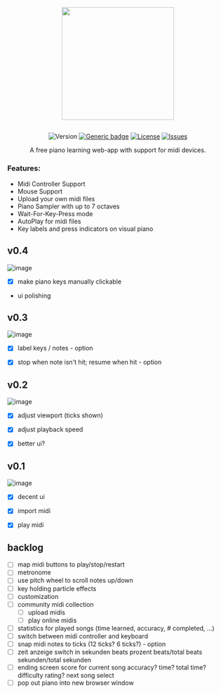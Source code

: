 <div align="center">

<img src="https://mfp-piano.com/icon.png" width="256">

##

![Version](https://img.shields.io/github/v/tag/Jaybee18/mfp)
[![Generic badge](https://img.shields.io/badge/Framework-SvelteKit-red.svg)](https://shields.io/)
[![License](https://img.shields.io/github/license/Jaybee18/mfp)](https://shields.io/)
[![Issues](https://img.shields.io/github/issues/Jaybee18/mfp)](https://shields.io/)

A free piano learning web-app with support for midi devices.
</div>

### Features:
- Midi Controller Support
- Mouse Support
- Upload your own midi files
- Piano Sampler with up to 7 octaves
- Wait-For-Key-Press mode
- AutoPlay for midi files
- Key labels and press indicators on visual piano

## v0.4
![image](https://github.com/Jaybee18/mfp/assets/64578396/25f0a1af-8492-4988-b4cd-4645e0a89123)
- [x] make piano keys manually clickable
- ui polishing


## v0.3
![image](https://github.com/Jaybee18/mfp/assets/64578396/7f31d611-bc5a-45cf-9910-18733204b847)
- [x] label keys / notes - option
- [x] stop when note isn't hit; resume when hit - option


## v0.2
![image](https://github.com/Jaybee18/mfp/assets/64578396/67f58caa-867c-40cf-ae66-6ac784908bf0)
- [x] adjust viewport (ticks shown)
- [x] adjust playback speed
- [x] better ui?


## v0.1
![image](https://github.com/Jaybee18/mfp/assets/64578396/d6318904-687e-4b9e-a15b-cdb5259f7f98)
- [x] decent ui
- [x] import midi
- [x] play midi


## backlog
- [ ] map midi buttons to play/stop/restart
- [ ] metronome
- [ ] use pitch wheel to scroll notes up/down
- [ ] key holding particle effects
- [ ] customization
- [ ] community midi collection
    - [ ] upload midis
    - [ ] play online midis
- [ ] statistics for played songs (time learned, accuracy, # completed, ...)
- [ ] switch between midi controller and keyboard
- [ ] snap midi notes to ticks (12 ticks? 6 ticks?) - option
- [ ] zeit anzeige switch in
    sekunden
    beats
    prozent
    beats/total beats
    sekunden/total sekunden
- [ ] ending screen
    score for current song
    accuracy?
    time?
    total time?
    difficulty rating?
    next song select
- [ ] pop out piano into new browser window
